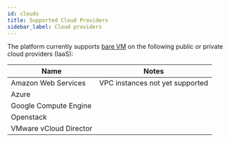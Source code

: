 ```yaml
---
id: clouds
title: Supported Cloud Providers
sidebar_label: Cloud providers
---
```


The platform currently supports [bare VM](vm.md) on the following public or
private cloud providers (IaaS):

| Name                   | Notes                           |
| ---------------------- | ------------------------------- |
| Amazon Web Services    | VPC instances not yet supported |
| Azure                  |                                 |
| Google Compute Engine  |                                 |
| Openstack              |                                 |
| VMware vCloud Director |                                 |

